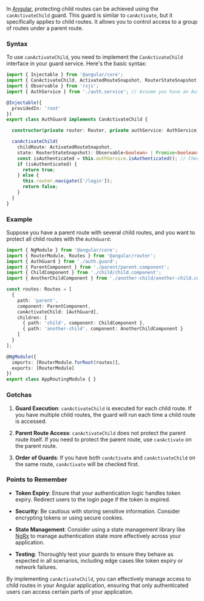 In [Angular](https://angular.io/), protecting child routes can be achieved using the `canActivateChild` guard. This guard is similar to `canActivate`, but it specifically applies to child routes. It allows you to control access to a group of routes under a parent route.

### Syntax

To use `canActivateChild`, you need to implement the `CanActivateChild` interface in your guard service. Here's the basic syntax:

```typescript
import { Injectable } from '@angular/core';
import { CanActivateChild, ActivatedRouteSnapshot, RouterStateSnapshot, Router } from '@angular/router';
import { Observable } from 'rxjs';
import { AuthService } from './auth.service'; // Assume you have an AuthService to handle authentication

@Injectable({
  providedIn: 'root'
})
export class AuthGuard implements CanActivateChild {

  constructor(private router: Router, private authService: AuthService) {}

  canActivateChild(
    childRoute: ActivatedRouteSnapshot,
    state: RouterStateSnapshot): Observable<boolean> | Promise<boolean> | boolean {
    const isAuthenticated = this.authService.isAuthenticated(); // Check authentication state
    if (isAuthenticated) {
      return true;
    } else {
      this.router.navigate(['/login']);
      return false;
    }
  }
}
```

### Example

Suppose you have a parent route with several child routes, and you want to protect all child routes with the `AuthGuard`:

```typescript
import { NgModule } from '@angular/core';
import { RouterModule, Routes } from '@angular/router';
import { AuthGuard } from './auth.guard';
import { ParentComponent } from './parent/parent.component';
import { ChildComponent } from './child/child.component';
import { AnotherChildComponent } from './another-child/another-child.component';

const routes: Routes = [
  {
    path: 'parent',
    component: ParentComponent,
    canActivateChild: [AuthGuard],
    children: [
      { path: 'child', component: ChildComponent },
      { path: 'another-child', component: AnotherChildComponent }
    ]
  }
];

@NgModule({
  imports: [RouterModule.forRoot(routes)],
  exports: [RouterModule]
})
export class AppRoutingModule { }
```

### Gotchas

1. **Guard Execution**: `canActivateChild` is executed for each child route. If you have multiple child routes, the guard will run each time a child route is accessed.

2. **Parent Route Access**: `canActivateChild` does not protect the parent route itself. If you need to protect the parent route, use `canActivate` on the parent route.

3. **Order of Guards**: If you have both `canActivate` and `canActivateChild` on the same route, `canActivate` will be checked first.

### Points to Remember

- **Token Expiry**: Ensure that your authentication logic handles token expiry. Redirect users to the login page if the token is expired.

- **Security**: Be cautious with storing sensitive information. Consider encrypting tokens or using secure cookies.

- **State Management**: Consider using a state management library like [NgRx](https://ngrx.io/) to manage authentication state more effectively across your application.

- **Testing**: Thoroughly test your guards to ensure they behave as expected in all scenarios, including edge cases like token expiry or network failures.

By implementing `canActivateChild`, you can effectively manage access to child routes in your Angular application, ensuring that only authenticated users can access certain parts of your application.
        
